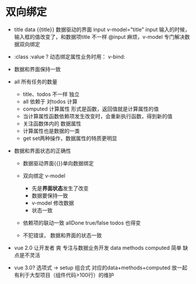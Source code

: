 # 双向绑定

- title data 
  {{title}} 数据驱动的界面
  input v-model="title"
  input 输入的时候，输入框的值改变了，和数据项title 不一样
  @input 麻烦，v-model 专门解决数据双向绑定

- :class  :value ?
  动态绑定属性业务时用： v-bind:

- 数据和界面保持一致

- all 所有任务的数量
  - title、todos 不一样  独立
  - all 依赖于 对todos 计算
  - computed 计算属性
    形式是函数，返回值就是计算属性的值
  - 当计算属性函数依赖项发生改变时，会重新执行函数，得到新的值
  - 关注函数体内的 数据属性 
  - 计算属性也是数据的一类
  - get set两种操作，数据属性的特质更明显

- 数据和界面状态的正确性
  - 数据驱动界面{{}}单向数据绑定
  - 双向绑定 v-model
    - 先是**界面状态**发生了改变
    - 数据要保持一致
    - v-model 修改数据
    - 状态一致
  - 依赖项的联动一致
    allDone true/false  todos 也得变

  - 不犯错误， 数据和界面的状态一致

- vue 2.0 让开发者 爽 专注与数据业务开发
  data
  methods
  computed
  简单  缺点是不灵活
- vue 3.0?
  选项式 -> setup 组合式 对应的data+methods+computed 
  放一起有利于大型项目（组件代码>100行）的维护

  
